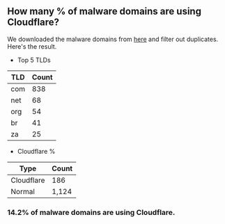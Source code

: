 ## How many % of malware domains are using Cloudflare?


We downloaded the malware domains from [here](https://urlhaus.abuse.ch) and filter out duplicates.
Here's the result.


[//]: # (start replacement)


- Top 5 TLDs

| TLD | Count |
| --- | --- |
| com | 838 |
| net | 68 |
| org | 54 |
| br | 41 |
| za | 25 |


- Cloudflare %

| Type | Count |
| --- | --- |
| Cloudflare | 186 |
| Normal | 1,124 |


### 14.2% of malware domains are using Cloudflare.